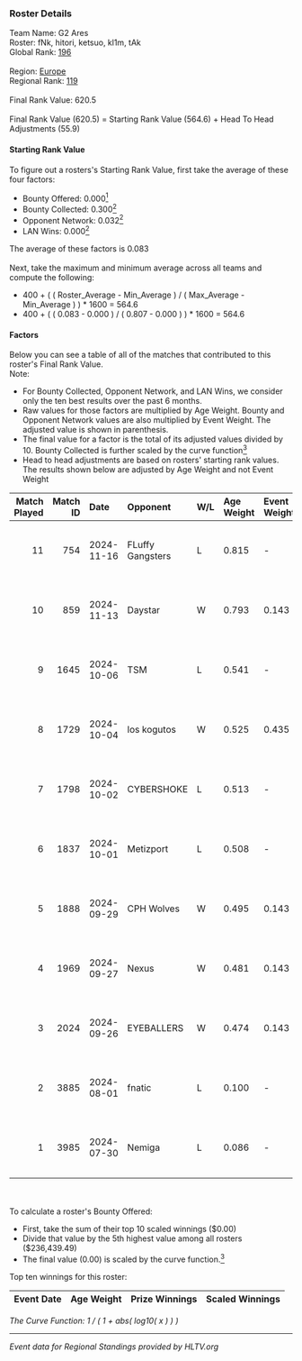 ### Roster Details<br />
Team Name: G2 Ares<br />
Roster: fNk, hitori, ketsuo, kl1m, tAk<br />
Global Rank: [196](../../standings_global_2025_01_13.md)<br />
<br />
Region: [Europe]( ../../standings_europe_2025_01_13.md)<br />
Regional Rank: [119]( ../../standings_europe_2025_01_13.md)<br />
<br />
Final Rank Value:  620.5<br />
<br />
Final Rank Value (620.5) = Starting Rank Value (564.6) + Head To Head Adjustments (55.9)<br />

#### Starting Rank Value<br />
To figure out a rosters's Starting Rank Value, first take the average of these four factors:<br />
- Bounty Offered: 0.000[<sup>1</sup>](#table2)
- Bounty Collected: 0.300[<sup>2</sup>](#table1)
- Opponent Network: 0.032[<sup>2</sup>](#table1)
- LAN Wins: 0.000[<sup>2</sup>](#table1)

The average of these factors is 0.083<br />
<br />
Next, take the maximum and minimum average across all teams and compute the following:<br />
- 400 + ( ( Roster_Average - Min_Average ) / ( Max_Average - Min_Average ) ) * 1600 = 564.6
- 400 + ( ( 0.083 - 0.000 ) / ( 0.807 - 0.000 ) ) * 1600 = 564.6


#### Factors<br />
Below you can see a table of all of the matches that contributed to this roster's Final Rank Value.<br />
Note:<br />

- For Bounty Collected, Opponent Network, and LAN Wins, we consider only the ten best results over the past 6 months.
- Raw values for those factors are multiplied by Age Weight. Bounty and Opponent Network values are also multiplied by Event Weight. The adjusted value is shown in parenthesis.
- The final value for a factor is the total of its adjusted values divided by 10. Bounty Collected is further scaled by the curve function[<sup>3</sup>](#curveFunction)
- Head to head adjustments are based on rosters' starting rank values. The results shown below are adjusted by Age Weight and not Event Weight
<span id="table1"></span><br />


| Match Played | Match ID | Date       | Opponent         | W/L | Age Weight | Event Weight | Bounty Collected | Opponent Network | LAN Wins  | H2H Adj. | Roster                         |
| -: | -: | :- | :- | :- | :- | :- | :- | :- | :- | -: | :- |
|           11 |      754 | 2024-11-16 | FLuffy Gangsters | L   | 0.815      | -            | -                | -                | -         |    -8.29 | fNk, hitori, ketsuo, kl1m, tAk |
|           10 |      859 | 2024-11-13 | Daystar          | W   | 0.793      | 0.143        | 0.001 (0.000)    | 0.067 (0.008)    | 0 (0.000) |    15.12 | fNk, hitori, ketsuo, kl1m, tAk |
|            9 |     1645 | 2024-10-06 | TSM              | L   | 0.541      | -            | -                | -                | -         |    -2.42 | fNk, hitori, kl1m, tAk, xezr   |
|            8 |     1729 | 2024-10-04 | los kogutos      | W   | 0.525      | 0.435        | 0.072 (0.016)    | 0.851 (0.194)    | 0 (0.000) |    15.40 | fNk, hitori, kl1m, tAk, xezr   |
|            7 |     1798 | 2024-10-02 | CYBERSHOKE       | L   | 0.513      | -            | -                | -                | -         |    -2.80 | fNk, hitori, kl1m, tAk, xezr   |
|            6 |     1837 | 2024-10-01 | Metizport        | L   | 0.508      | -            | -                | -                | -         |    -0.29 | fNk, hitori, kl1m, tAk, xezr   |
|            5 |     1888 | 2024-09-29 | CPH Wolves       | W   | 0.495      | 0.143        | 0.004 (0.000)    | 0.367 (0.026)    | 0 (0.000) |    12.40 | fNk, hitori, kl1m, tAk, xezr   |
|            4 |     1969 | 2024-09-27 | Nexus            | W   | 0.481      | 0.143        | 0.397 (0.027)    | 0.761 (0.052)    | 0 (0.000) |    14.96 | fNk, hitori, kl1m, tAk, xezr   |
|            3 |     2024 | 2024-09-26 | EYEBALLERS       | W   | 0.474      | 0.143        | 0.037 (0.003)    | 0.560 (0.038)    | 0 (0.000) |    12.02 | fNk, hitori, kl1m, tAk, xezr   |
|            2 |     3885 | 2024-08-01 | fnatic           | L   | 0.100      | -            | -                | -                | -         |    -0.11 | d0jca, fNk, hitori, tAk, xezr  |
|            1 |     3985 | 2024-07-30 | Nemiga           | L   | 0.086      | -            | -                | -                | -         |    -0.05 | d0jca, fNk, hitori, tAk, xezr  |

<br />
<span id="table2"></span><br />
To calculate a roster's Bounty Offered:<br />

- First, take the sum of their top 10 scaled winnings ($0.00)
- Divide that value by the 5th highest value among all rosters ($236,439.49)
- The final value (0.00) is scaled by the curve function.[<sup>3</sup>](#curveFunction)

Top ten winnings for this roster:<br />

| Event Date | Age Weight | Prize Winnings | Scaled Winnings |
| :- | -: | :- | :- |


<span id="curveFunction"></span>_The Curve Function: 1 / ( 1 + abs( log10( x ) ) )_<br />

---
_Event data for Regional Standings provided by HLTV.org_<br />

